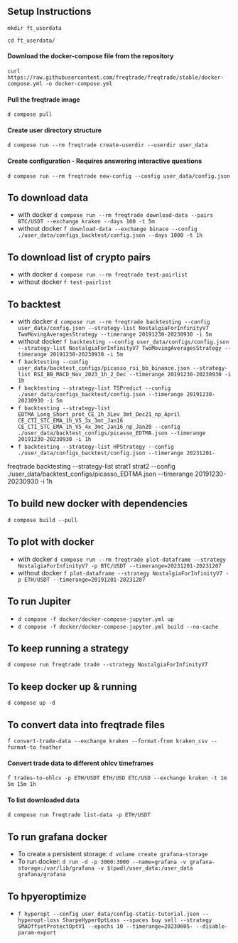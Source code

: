 ## Setup Instructions
```mkdir ft_userdata```

```cd ft_userdata/```

#### Download the docker-compose file from the repository
```curl https://raw.githubusercontent.com/freqtrade/freqtrade/stable/docker-compose.yml -o docker-compose.yml```

#### Pull the freqtrade image
```d compose pull```

#### Create user directory structure
```d compose run --rm freqtrade create-userdir --userdir user_data```

#### Create configuration - Requires answering interactive questions
```d compose run --rm freqtrade new-config --config user_data/config.json```


## To download data
* with docker ```d compose run --rm freqtrade download-data --pairs BTC/USDT --exchange kraken --days 100 -t 5m```
* without docker ```f download-data --exchange binace --config ./user_data/configs_backtest/config.json --days 1000 -t 1h```

## To download list of crypto pairs
* with docker ```d compose run --rm freqtrade test-pairlist```
* without docker ```f test-pairlist```

## To backtest
* with docker ```d compose run --rm freqtrade backtesting --config user_data/config.json --strategy-list NostalgiaForInfinityV7 TwoMovingAveragesStrategy --timerange 20191230-20230930 -i 5m```
* without docker ```f backtesting --config user_data/configs/config.json --strategy-list NostalgiaForInfinityV7 TwoMovingAveragesStrategy --timerange 20191230-20230930 -i 5m```
* ```f backtesting --config user_data/backtest_configs/picasso_rsi_bb_binance.json --strategy-list RSI_BB_MACD_Nov_2023_1h_2_Dec --timerange 20191230-20230930 -i 1h```
* ```f backtesting --strategy-list TSPredict --config ./user_data/configs_backtest/config.json --timerange 20191230-20230930 -i 5m ```
* ```f backtesting --strategy-list EDTMA_Long_Short_prot_CE_1h_3Lev_3mt_Dec21_np_April CE_CTI_STC_EMA_1h_V5_3x_3mt_Jan16 CE_CTI_STC_EMA_1h_V5_4x_3mt_Jan16_np_Jan20 --config ./user_data/backtest_configs/picasso_EDTMA.json --timerange 20191230-20230930 -i 1h```
* ```f backtesting --strategy-list HPStrategy --config ./user_data/configs_backtest/config.json --timerange 20231201-```

freqtrade backtesting --strategy-list strat1 strat2 --config ./user_data/backtest_configs/picasso_EDTMA.json --timerange 20191230-20230930 -i 1h

## To build new docker with dependencies
```d compose build --pull```

## To plot with docker
* with docker ```d compose run --rm freqtrade plot-dataframe --strategy NostalgiaForInfinityV7 -p BTC/USDT --timerange=20231201-20231207```
* without docker ```f plot-dataframe --strategy NostalgiaForInfinityV7 -p ETH/USDT --timerange=20191201-20231207```

## To run Jupiter
* ```d compose -f docker/docker-compose-jupyter.yml up```
* ```d compose -f docker/docker-compose-jupyter.yml build --no-cache```

## To keep running a strategy
```d compose run freqtrade trade --strategy NostalgiaForInfinityV7```

## To keep docker up & running
```d compose up -d```

## To convert data into freqtrade files
```f convert-trade-data --exchange kraken --format-from kraken_csv --format-to feather```
#### Convert trade data to different ohlcv timeframes
```f trades-to-ohlcv -p ETH/USDT ETH/USD ETC/USD --exchange kraken -t 1m 5m 15m 1h```
#### To list downloaded data
```d compose run freqtrade list-data -p ETH/USDT```

## To run grafana docker
* To create a persistent storage: ```d volume create grafana-storage```
* To run docker: ```d run -d -p 3000:3000 --name=grafana -v grafana-storage:/var/lib/grafana -v $(pwd)/user_data:/user_data grafana/grafana```

## To hpyeroptimize
* ```f hyperopt --config user_data/config-static-tutorial.json --hyperopt-loss SharpeHyperOptLoss --spaces buy sell --strategy SMAOffsetProtectOptV1 --epochs 10 --timerange=20230605- --disable-param-export```
